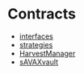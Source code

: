 # Contracts

* [interfaces](../../../src/interfaces/)
* [strategies](../../../src/strategies/)
* [HarvestManager](broken-reference)
* [sAVAXvault](broken-reference)
